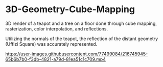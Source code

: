 # 3D-Geometry-Cube-Mapping

3D render of a teapot and a tree on a floor done through cube mapping, rasterization, color interpolation, and reflections.

Utilizing the normals of the teapot, the reflection of the distant geometry (Uffizi Square) was accurately represented.



https://user-images.githubusercontent.com/77499084/216745945-65b6b7b0-f3db-4821-a79d-81ea51c1c709.mp4

